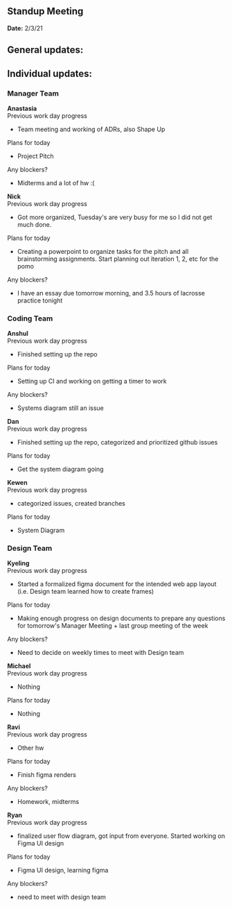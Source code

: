 ## Standup Meeting  
**Date:** 2/3/21

## General updates:  
 

## Individual updates:  

### Manager Team  
**Anastasia**  
Previous work day progress  
- Team meeting and working of ADRs, also Shape Up

Plans for today
- Project Pitch

Any blockers?
- Midterms and a lot of hw :(
 
**Nick**  
Previous work day progress  
- Got more organized, Tuesday's are very busy for me so I did not get much done.

Plans for today
- Creating a powerpoint to organize tasks for the pitch and all brainstorming assignments. Start planning out iteration 1, 2, etc for the pomo

Any blockers?
- I have an essay due tomorrow morning, and 3.5 hours of lacrosse practice tonight


### Coding Team  

**Anshul**  
Previous work day progress  
- Finished setting up the repo

Plans for today
- Setting up CI and working on getting a timer to work

Any blockers?
- Systems diagram still an issue

**Dan**  
Previous work day progress  
- Finished setting up the repo, categorized and prioritized github issues

Plans for today
- Get the system diagram going

**Kewen**  
Previous work day progress  
- categorized issues, created branches

Plans for today
- System Diagram

### Design Team  

**Kyeling**  
Previous work day progress  
- Started a formalized figma document for the intended web app layout (i.e. Design team learned how to create frames)

Plans for today
- Making enough progress on design documents to prepare any questions for tomorrow's Manager Meeting + last group meeting of the week

Any blockers?
- Need to decide on weekly times to meet with Design team

**Michael**  
Previous work day progress  
- Nothing

Plans for today
- Nothing

**Ravi**  
Previous work day progress  
- Other hw

Plans for today
- Finish figma renders

Any blockers?
- Homework, midterms

**Ryan**  
Previous work day progress  
- finalized user flow diagram, got input from everyone. Started working on Figma UI design

Plans for today
- Figma UI design, learning figma

Any blockers?
- need to meet with design team

